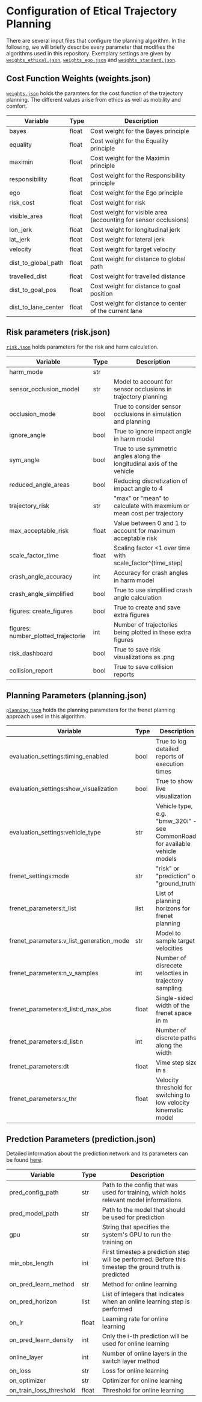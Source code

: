 # Configuration of Etical Trajectory Planning

There are several input files that configure the planning algorithm.
In the following, we will briefly describe every parameter that modifies the algorithms used in this repository. Exemplary settings are given by [`weights_ethical.json`](weights_ethical.json), [`weights_ego.json`](weights_ego.json) and [`weights_standard.json`](weights_standard.json).
## Cost Function Weights (weights.json)

[`weights.json`](weights.json) holds the paramters for the cost function of the trajectory planning. The different values arise from ethics as well as mobility and comfort. 

| Variable | Type | Description |
|----------|------|-------------|
| bayes | float | Cost weight for the Bayes principle |
| equality | float | Cost weight for the Equality principle |
| maximin | float | Cost weight for the Maximin principle |
| responsibility | float | Cost weight for the Responsibility principle |
| ego | float | Cost weight for the Ego principle |
| risk_cost | float | Cost weight for risk |
| visible_area | float | Cost weight for visible area (accounting for sensor occlusions) |
| lon_jerk | float | Cost weight for longitudinal jerk |
| lat_jerk | float | Cost weight for lateral jerk |
| velocity | float | Cost weight for target velocity |
| dist_to_global_path | float | Cost weight for distance to global path |
| travelled_dist | float | Cost weight for travelled distance |
| dist_to_goal_pos | float | Cost weight for distance to goal position |
| dist_to_lane_center | float | Cost weight for distance to center of the current lane |


## Risk parameters (risk.json)

[`risk.json`](risk.json) holds parameters for the risk and harm calculation.

| Variable | Type | Description |
|----------|------|-------------|
| harm_mode | str | |"log_reg" or "ref_speed" or "gidas" for different harm models |
| sensor_occlusion_model | str | Model to account for sensor occlusions in trajectory planning |
| occlusion_mode | bool | True to consider sensor occlusions in simulation and planning |
| ignore_angle | bool | True to ignore impact angle in harm model |
| sym_angle | bool | True to use symmetric angles along the longitudinal axis of the vehicle |
| reduced_angle_areas | bool | Reducing discretization of impact angle to 4 |
| trajectory_risk | str |  "max" or  "mean" to calculate with maxmium or mean cost per trajectory |
| max_acceptable_risk | float | Value between 0 and 1 to account for maximum acceptable risk |
| scale_factor_time | float | Scaling factor <1 over time with scale_factor^(time_step) |
| crash_angle_accuracy | int | Accuracy for crash angles in harm model |
| crash_angle_simplified | bool | True to use simplified crash angle calculation |
| figures: create_figures | bool | True to create and save extra figures |
| figures: number_plotted_trajectorie | int | Number of trajectories being plotted in these extra figures |
| risk_dashboard | bool | True to save risk visualizations as .png |
| collision_report | bool | True to save collision reports |



## Planning Parameters (planning.json)

[`planning.json`](planning.json) holds the planning parameters for the frenet planning approach used in this algorithm.

| Variable | Type | Description |
|----------|------|-------------|
| evaluation_settings:timing_enabled | bool | True to log detailed reports of execution times|
| evaluation_settings:show_visualization | bool | True to show live visualization |
| evaluation_settings:vehicle_type | str  | Vehicle type, e.g. "bmw_320i" - see CommonRoad for available vehicle models |
| frenet_settings:mode | str  | "risk" or "prediction" or "ground_truth" |
| frenet_parameters:t_list | list | List of planning horizons for frenet planning |
| frenet_parameters:v_list_generation_mode | str | Model to sample target velocities |
| frenet_parameters:n_v_samples | int | Number of disrecete velocties in trajectory sampling |
| frenet_parameters:d_list:d_max_abs | float | Single-sided width of the frenet space in m |
| frenet_parameters:d_list:n | int | Number of discrete paths along the width |
| frenet_parameters:dt | float | Vime step size in s|
| frenet_parameters:v_thr | float | Velocity threshold for switching to low velocity kinematic model |


## Predction Parameters (prediction.json)

Detailed information about the prediction network and its parameters can be found [here](https://github.com/TUMFTM/Wale-Net).


| Variable | Type | Description |
|----------|------|-------------|
|pred_config_path | str |Path to the config that was used for training, which holds relevant model informations |
|pred_model_path | str |Path to the model that should be used for prediction |
|gpu | str | String that specifies the system's GPU to run the training on|
|min_obs_length | int | First timestep a prediction step will be performed. Before this timestep the ground truth is predicted |
|on_pred_learn_method | str | Method for online learning | null, "switch_layer" or "parallel_head"|
|on_pred_horizon | list | List of integers that indicates when an online learning step is performed |
|on_lr | float |Learning rate for online learning |
|on_pred_learn_density | int | Only the i-th prediction will be used for online learning |
|online_layer | int |Number of online layers in the switch layer method |
|on_loss | str | Loss for online learning |
|on_optimizer | str | Optimizer for online learning |
|on_train_loss_threshold | float | Threshold for online learning |
